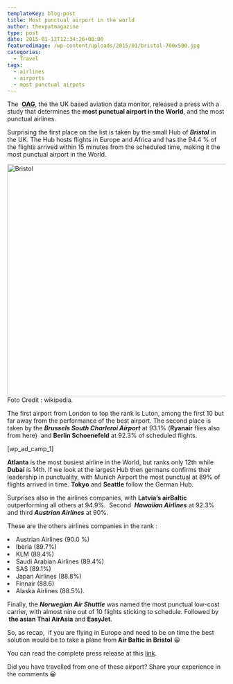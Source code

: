 ```yaml
---
templateKey: blog-post
title: Most punctual airport in the world
author: thexpatmagazine
type: post
date: 2015-01-12T12:34:26+00:00
featuredimage: /wp-content/uploads/2015/01/bristol-700x500.jpg
categories:
  - Travel
tags:
  - airlines
  - airports
  - most punctual airpots
---
```


The  <a href="http://www.oag.com" target="_blank"><strong>OAG</strong></a>, the the UK based aviation data monitor, released a press with a study that determines the **most punctual airport in the World**, and the most punctual airlines.

Surprising the first place on the list is taken by the small Hub of _**Bristol**_ in the UK. The Hub hosts flights in Europe and Africa and has the 94.4 % of the flights arrived within 15 minutes from the scheduled time, making it the most punctual airport in the World.<!--more-->

[<img class="alignnone size-full wp-image-385" src="http://localhost/thexpatmagazine-wp/wp-content/uploads/2015/01/bristol.jpg" alt="Bristol" width="750" height="536" srcset="http://localhost/thexpatmagazine-wp/wp-content/uploads/2015/01/bristol.jpg 750w, http://localhost/thexpatmagazine-wp/wp-content/uploads/2015/01/bristol-300x214.jpg 300w, http://localhost/thexpatmagazine-wp/wp-content/uploads/2015/01/bristol-700x500.jpg 700w" sizes="(max-width: 750px) 100vw, 750px" />][1]Foto Credit : wikipedia.

The first airport from London to top the rank is Luton, among the first 10 but far away from the performance of the best airport. The second place is taken by the **_Brussels South Charleroi Airport_** at 93.1% (**Ryanair** flies also from here)  and **Berlin Schoenefeld** at 92.3% of scheduled flights.

[wp\_ad\_camp_1]

**Atlanta** is the most busiest airline in the World, but ranks only 12th while **Dubai** is 14th. If we look at the largest Hub then germans confirms their leadership in punctuality, with Munich Airport the most punctual at 89% of flights arrived in time. **Tokyo** and **Seattle** follow the German Hub.

Surprises also in the airlines companies, with **Latvia&#8217;s airBaltic** outperforming all others at 94.9%.  Second  **_Hawaiian Airlines_** at 92.3% and third _**Austrian Airlines**_ at 90%.

These are the others airlines companies in the rank :

<li class="zn-body__paragraph">
  Austrian Airlines (90.0 %)
</li>
<li class="zn-body__paragraph">
  Iberia (89.7%)
</li>
<li class="zn-body__paragraph">
  KLM (89.4%)
</li>
<li class="zn-body__paragraph">
  Saudi Arabian Airlines (89.4%)
</li>
<li class="zn-body__paragraph">
  SAS (89.1%)
</li>
<li class="zn-body__paragraph">
  Japan Airlines (88.8%)
</li>
<li class="zn-body__paragraph">
  Finnair (88.6)
</li>
<li class="zn-body__paragraph">
  Alaska Airlines (88.5%).
</li>

<p class="zn-body__paragraph">
  Finally, the <em><strong>Norwegian Air Shuttle</strong></em> was named the most punctual low-cost carrier, with almost nine out of 10 flights sticking to schedule. Followed by <strong> the asian Thai AirAsia</strong> and <strong>EasyJet</strong>.
</p>

<p class="zn-body__paragraph">
  So, as recap,  if you are flying in Europe and need to be on time the best solution would be to take a plane from<strong> Air Baltic in Bristol</strong> 😀
</p>

<p class="zn-body__paragraph">
  You can read the complete press release at this <a href="http://www.oag.com/Press-Room/bristol-airport-and-airbaltic-win-global-otp-battle" target="_blank">link</a>.
</p>

<p class="zn-body__paragraph">
  Did you have travelled from one of these airport? Share your experience in the comments 😀
</p>

<p class="zn-body__paragraph">

[1]: http://localhost/thexpatmagazine-wp/wp-content/uploads/2015/01/bristol.jpg

